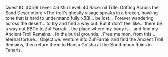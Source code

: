 Quest ID: 40519
Level: 46
Min Level: 40
Race: nil
Title: Drifting Across the Sand
Description: <The troll's ghostly visage speaks in a broken, howling tone that is hard to understand fully.>$B$BI... be lost... Forever wandering across the desert... to try and find a way out. But it don't feel like... there be a way out.$B$BGo to Zul'Farrak... the place where my body is... and find my Ancient Troll Remains... in the burial grounds... Free me mon, from this... eternal torture...
Objective: Venture into Zul'Farrak and find the Ancient Troll Remains, then return them to Hansu Go'sha at the Southmoon Ruins in Tanaris.
